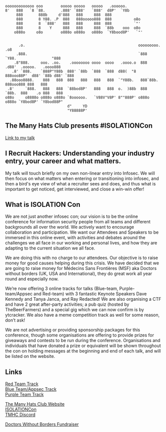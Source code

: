 ```
ooooooooooooo ooo        ooooo ooooo   ooooo   .oooooo.       
8'   888   `8 `88.       .888' `888'   `888'  d8P'  `Y8b      
     888       888b     d'888   888     888  888              
     888       8 Y88. .P  888   888ooooo888  888          o8o      
     888       8  `888'   888   888     888  888          `"' 
     888       8    Y     888   888     888  `88b    ooo  o8o  
    o888o     o8o        o888o o888o   o888o  `Y8bood8P'   `"' 
                                                         

      .o.                                                   ooooooooo.                   .o8  
     .888.                                                  `888   `Y88.                "888  
    .8"888.     ooo. .oo.    .oooooooo oooo  oooo   .oooo.o  888   .d88'  .ooooo.   .oooo888  
   .8' `888.    `888P"Y88b  888' `88b  `888  `888  d88(  "8  888ooo88P'  d88' `88b d88' `888  
  .88ooo8888.    888   888  888   888   888   888  `"Y88b.   888`88b.    888ooo888 888   888  
 .8'     `888.   888   888  `88bod8P'   888   888  o.  )88b  888  `88b.  888    .o 888   888  
o88o     o8888o o888o o888o `8oooooo.   `V88V"V8P' 8""888P' o888o  o888o `Y8bod8P' `Y8bod88P" 
                            d"     YD                                                         
                            "Y88888P'                                                   
```
## The Many Hats Club presents #ISOLATIONCon

[Link to my talk](https://www.youtube.com/watch?v=FjoCoxd2fTk&ab_channel=TheManyHatsClub)

## I Recruit Hackers: Understanding your industry entry, your career and what matters.

My talk will touch briefly on my own non-linear entry into Infosec. We will then focus on what matters when entering or transitioning into infosec, and then a bird's eye view of what a recruiter sees and does, and thus what is important to get noticed, get interviewed, and close a win-win offer!

##  What is ISOLATION Con

We are not just another infosec con; our vision is to be the online conference for information security people from all teams and different backgrounds all over the world. We actively want to encourage collaboration and participation. We want our Attendees and Speakers to be immersed in this online event, with activities and debates around the challenges we all face in our working and personal lives, and how they are adapting to the current situation we all face.

We are doing this with no charge to our attendees. Our objective is to raise money for good causes helping during this crisis. We have decided that we are going to raise money for Médecins Sans Frontières (MSF) aka Doctors without borders (UK, USA and International), they do great work all year round and especially now.

We’re now offering 3 online tracks for talks (Blue-team, Purple-team/Appsec and Red-team) with 3 fantastic Keynote Speakers Dave Kennedy and Tanya Janca, and Ray Redacted! We are also organising a CTF and have 2 great after-party activities; a pub quiz (hosted by TheBeerFarmers) and a special gig which we can now confirm is by ytcracker. We also have a meme competition track as well for some reason, don’t ask!

We are not advertising or providing sponsorship packages for this conference, though some organisations are offering to provide prizes for giveaways and contests to be run during the conference. Organisations and individuals that have donated a prize or equivalent will be shown throughout the con on holding messages at the beginning and end of each talk, and will be listed on the website.

##  Links

[Red Team Track](twitch.tv/themanyhatsclub)   
[Blue Team/Appsec Track](twitch.tv/themanyhatsclub2)  
[Purple Team Track](twitch.tv/themanyhatsclub3)  

[The Many Hats Club Website](https://themanyhats.club/)  
[ISOLATIONCon](https://themanyhats.club/the-many-hats-club-presents-isolationcon/)  
[TMHC Discord](https://discord.gg/infosec)

[Doctors Without Borders Fundraiser](https://www.gofundme.com/f/tmhc-isolation-con-fundraiser)  

